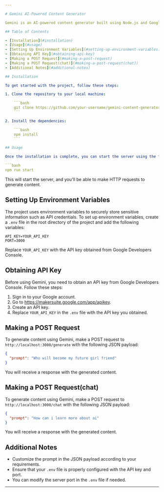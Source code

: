 ```yaml
---

# Gemini AI-Powered Content Generator

Gemini is an AI-powered content generator built using Node.js and Google's Generative AI. It allows you to generate content by providing prompts through HTTP requests.

## Table of Contents

- [Installation](#installation)
- [Usage](#usage)
- [Setting Up Environment Variables](#setting-up-environment-variables)
- [Obtaining API Key](#obtaining-api-key)
- [Making a POST Request](#making-a-post-request)
- [Making a POST Request(chat)](#making-a-post-request(chat))
- [Additional Notes](#additional-notes)

## Installation

To get started with the project, follow these steps:

1. Clone the repository to your local machine:

    ```bash
    git clone https://github.com/your-username/gemini-content-generator.git
    ```

2. Install the dependencies:

    ```bash
    npm install
    ```

## Usage

Once the installation is complete, you can start the server using the following command:

```bash
npm run start
```

This will start the server, and you'll be able to make HTTP requests to generate content.

## Setting Up Environment Variables

The project uses environment variables to securely store sensitive information such as API credentials. To set up environment variables, create a `.env` file in the root directory of the project and add the following variables:

```plaintext
API_KEY=YOUR_API_KEY
PORT=3000
```

Replace `YOUR_API_KEY` with the API key obtained from Google Developers Console.

## Obtaining API Key

Before using Gemini, you need to obtain an API key from Google Developers Console. Follow these steps:

1. Sign in to your Google account.
2. Go to https://makersuite.google.com/app/apikey.
3. Create an API key.
4. Replace `YOUR_API_KEY` in the `.env` file with the API key you obtained.

## Making a POST Request

To generate content using Gemini, make a POST request to `http://localhost:3000/generate` with the following JSON payload:

```json
{
  "prompt": "Who will become my future girl friend"
}
```

You will receive a response with the generated content.

## Making a POST Request(chat)

To generate content using Gemini, make a POST request to `http://localhost:3000/chat` with the following JSON payload:

```json
{
  "prompt": "How can i learn more about ai"
}
```

You will receive a response with the generated content.

## Additional Notes

- Customize the prompt in the JSON payload according to your requirements.
- Ensure that your `.env` file is properly configured with the API key and port.
- You can modify the server port in the `.env` file if needed.

---
```

